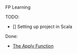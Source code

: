 FP Learning

TODO:
- [] Setting up project in Scala


Done:
- [The Apply Function](./the-apply-function) 
